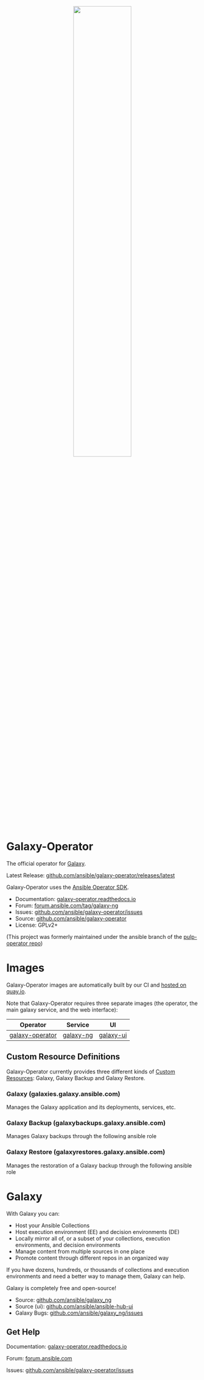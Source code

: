 <p align="center">
  <img src="images/logo_large.svg" style="width: 55%" />
</p>

# Galaxy-Operator
The official operator for [Galaxy](https://github.com/ansible/galaxy_ng).

Latest Release: [github.com/ansible/galaxy-operator/releases/latest](https://github.com/ansible/galaxy-operator/releases/latest)

Galaxy-Operator uses the [Ansible Operator SDK](https://sdk.operatorframework.io/docs/building-operators/ansible/).

* Documentation: [galaxy-operator.readthedocs.io](https://galaxy-operator.readthedocs.io)
* Forum: [forum.ansible.com/tag/galaxy-ng](https://forum.ansible.com/tag/galaxy-ng)
* Issues: [github.com/ansible/galaxy-operator/issues](https://github.com/ansible/galaxy-operator/issues)
* Source: [github.com/ansible/galaxy-operator](https://github.com/ansible/galaxy-operator)
* License: GPLv2+

(This project was formerly maintained under the ansible branch of the [pulp-operator repo](https://github.com/pulp/pulp-operator))

# Images
Galaxy-Operator images are automatically built by our CI and [hosted on quay.io](https://quay.io/repository/ansible/galaxy-operator).

Note that Galaxy-Operator requires three separate images (the operator, the main galaxy service, and the web interface):

| Operator | Service | UI |
| -------- | ---- | --- |
| [galaxy-operator](https://quay.io/repository/ansible/galaxy-operator?tab=tags) |[galaxy-ng](https://quay.io/repository/ansible/galaxy-ng?tab=tags) | [galaxy-ui](https://quay.io/repository/ansible/galaxy-ui?tab=tags) |

## Custom Resource Definitions
Galaxy-Operator currently provides three different kinds of [Custom Resources](https://kubernetes.io/docs/concepts/extend-kubernetes/api-extension/custom-resources/#custom-resources): Galaxy, Galaxy Backup and Galaxy Restore.

### Galaxy (galaxies.galaxy.ansible.com)
Manages the Galaxy application and its deployments, services, etc.

### Galaxy Backup (galaxybackups.galaxy.ansible.com)
Manages Galaxy backups through the following ansible role

### Galaxy Restore (galaxyrestores.galaxy.ansible.com)
Manages the restoration of a Galaxy backup through the following ansible role

# Galaxy
With Galaxy you can:

* Host your Ansible Collections
* Host execution environment (EE) and decision environments (DE)
* Locally mirror all of, or a subset of your collections, execution environments, and decision environments
* Manage content from multiple sources in one place
* Promote content through different repos in an organized way

If you have dozens, hundreds, or thousands of collections and execution environments and need a better way to manage them, Galaxy can help.

Galaxy is completely free and open-source!

* Source: [github.com/ansible/galaxy_ng](https://github.com/ansible/galaxy_ng)
* Source (ui): [github.com/ansible/ansible-hub-ui](https://github.com/ansible/ansible-hub-ui)
* Galaxy Bugs: [github.com/ansible/galaxy_ng/issues](https://github.com/ansible/galaxy_ng/issues)

## Get Help

Documentation: [galaxy-operator.readthedocs.io](https://galaxy-operator.readthedocs.io)

Forum: [forum.ansible.com](https://forum.ansible.com/)

Issues: [github.com/ansible/galaxy-operator/issues](https://github.com/ansible/galaxy-operator/issues)
